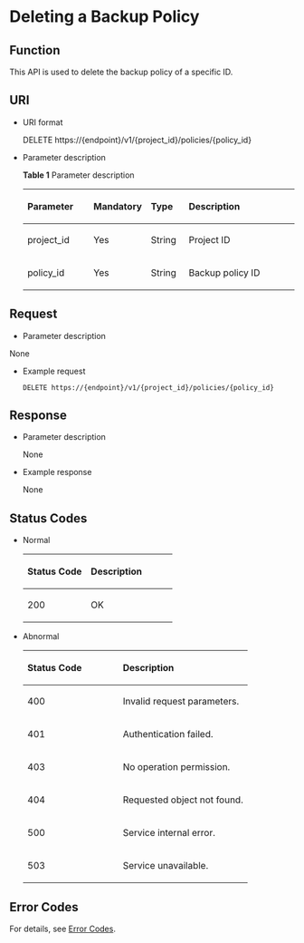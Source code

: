 # Deleting a Backup Policy<a name="EN-US_TOPIC_0059304224"></a>

## Function<a name="section21950305"></a>

This API is used to delete the backup policy of a specific ID.

## URI<a name="section63335023"></a>

-   URI format

    DELETE https://\{endpoint\}/v1/\{project\_id\}/policies/\{policy\_id\}

-   Parameter description

    **Table  1**  Parameter description

    <a name="table43212483"></a>
    <table><thead align="left"><tr id="row6889384"><th class="cellrowborder" valign="top" width="25.507449255074494%" id="mcps1.2.5.1.1"><p id="p21169251"><a name="p21169251"></a><a name="p21169251"></a>Parameter</p>
    </th>
    <th class="cellrowborder" valign="top" width="14.288571142885711%" id="mcps1.2.5.1.2"><p id="p36987783"><a name="p36987783"></a><a name="p36987783"></a>Mandatory</p>
    </th>
    <th class="cellrowborder" valign="top" width="14.288571142885711%" id="mcps1.2.5.1.3"><p id="p43220410"><a name="p43220410"></a><a name="p43220410"></a>Type</p>
    </th>
    <th class="cellrowborder" valign="top" width="45.91540845915409%" id="mcps1.2.5.1.4"><p id="p11192359"><a name="p11192359"></a><a name="p11192359"></a>Description</p>
    </th>
    </tr>
    </thead>
    <tbody><tr id="row34165876"><td class="cellrowborder" valign="top" width="25.507449255074494%" headers="mcps1.2.5.1.1 "><p id="p15972553"><a name="p15972553"></a><a name="p15972553"></a>project_id</p>
    </td>
    <td class="cellrowborder" valign="top" width="14.288571142885711%" headers="mcps1.2.5.1.2 "><p id="p18708431"><a name="p18708431"></a><a name="p18708431"></a>Yes</p>
    </td>
    <td class="cellrowborder" valign="top" width="14.288571142885711%" headers="mcps1.2.5.1.3 "><p id="p38987949"><a name="p38987949"></a><a name="p38987949"></a>String</p>
    </td>
    <td class="cellrowborder" valign="top" width="45.91540845915409%" headers="mcps1.2.5.1.4 "><p id="p65779720"><a name="p65779720"></a><a name="p65779720"></a>Project ID</p>
    </td>
    </tr>
    <tr id="row35166068"><td class="cellrowborder" valign="top" width="25.507449255074494%" headers="mcps1.2.5.1.1 "><p id="p29879222"><a name="p29879222"></a><a name="p29879222"></a>policy_id</p>
    </td>
    <td class="cellrowborder" valign="top" width="14.288571142885711%" headers="mcps1.2.5.1.2 "><p id="p4297933"><a name="p4297933"></a><a name="p4297933"></a>Yes</p>
    </td>
    <td class="cellrowborder" valign="top" width="14.288571142885711%" headers="mcps1.2.5.1.3 "><p id="p12588321"><a name="p12588321"></a><a name="p12588321"></a>String</p>
    </td>
    <td class="cellrowborder" valign="top" width="45.91540845915409%" headers="mcps1.2.5.1.4 "><p id="p13021081"><a name="p13021081"></a><a name="p13021081"></a>Backup policy ID</p>
    </td>
    </tr>
    </tbody>
    </table>


## Request<a name="section33144303"></a>

-   Parameter description

None

-   Example request

    ```
    DELETE https://{endpoint}/v1/{project_id}/policies/{policy_id}
    ```


## Response<a name="section29863272"></a>

-   Parameter description

    None


-   Example response

    None


## Status Codes<a name="section333997"></a>

-   Normal

    <a name="table25961797"></a>
    <table><thead align="left"><tr id="row50404031"><th class="cellrowborder" valign="top" width="42.42%" id="mcps1.1.3.1.1"><p id="p56194702"><a name="p56194702"></a><a name="p56194702"></a>Status Code</p>
    </th>
    <th class="cellrowborder" valign="top" width="57.58%" id="mcps1.1.3.1.2"><p id="p55477038"><a name="p55477038"></a><a name="p55477038"></a>Description</p>
    </th>
    </tr>
    </thead>
    <tbody><tr id="row64455111"><td class="cellrowborder" valign="top" width="42.42%" headers="mcps1.1.3.1.1 "><p id="p53481472"><a name="p53481472"></a><a name="p53481472"></a>200</p>
    </td>
    <td class="cellrowborder" valign="top" width="57.58%" headers="mcps1.1.3.1.2 "><p id="p37031937"><a name="p37031937"></a><a name="p37031937"></a>OK</p>
    </td>
    </tr>
    </tbody>
    </table>

-   Abnormal

    <a name="table46796915"></a>
    <table><thead align="left"><tr id="row36469261"><th class="cellrowborder" valign="top" width="42.42%" id="mcps1.1.3.1.1"><p id="p1220188"><a name="p1220188"></a><a name="p1220188"></a>Status Code</p>
    </th>
    <th class="cellrowborder" valign="top" width="57.58%" id="mcps1.1.3.1.2"><p id="p31726399"><a name="p31726399"></a><a name="p31726399"></a>Description</p>
    </th>
    </tr>
    </thead>
    <tbody><tr id="row19701535"><td class="cellrowborder" valign="top" width="42.42%" headers="mcps1.1.3.1.1 "><p id="p52320483"><a name="p52320483"></a><a name="p52320483"></a>400</p>
    </td>
    <td class="cellrowborder" valign="top" width="57.58%" headers="mcps1.1.3.1.2 "><p id="p10100724"><a name="p10100724"></a><a name="p10100724"></a>Invalid request parameters.</p>
    </td>
    </tr>
    <tr id="row23797652"><td class="cellrowborder" valign="top" width="42.42%" headers="mcps1.1.3.1.1 "><p id="p48561666"><a name="p48561666"></a><a name="p48561666"></a>401</p>
    </td>
    <td class="cellrowborder" valign="top" width="57.58%" headers="mcps1.1.3.1.2 "><p id="p41180913"><a name="p41180913"></a><a name="p41180913"></a>Authentication failed.</p>
    </td>
    </tr>
    <tr id="row35083905"><td class="cellrowborder" valign="top" width="42.42%" headers="mcps1.1.3.1.1 "><p id="p23224019"><a name="p23224019"></a><a name="p23224019"></a>403</p>
    </td>
    <td class="cellrowborder" valign="top" width="57.58%" headers="mcps1.1.3.1.2 "><p id="p2097402"><a name="p2097402"></a><a name="p2097402"></a>No operation permission.</p>
    </td>
    </tr>
    <tr id="row18876625"><td class="cellrowborder" valign="top" width="42.42%" headers="mcps1.1.3.1.1 "><p id="p52611666"><a name="p52611666"></a><a name="p52611666"></a>404</p>
    </td>
    <td class="cellrowborder" valign="top" width="57.58%" headers="mcps1.1.3.1.2 "><p id="p33686555"><a name="p33686555"></a><a name="p33686555"></a>Requested object not found.</p>
    </td>
    </tr>
    <tr id="row34743547"><td class="cellrowborder" valign="top" width="42.42%" headers="mcps1.1.3.1.1 "><p id="p62763908"><a name="p62763908"></a><a name="p62763908"></a>500</p>
    </td>
    <td class="cellrowborder" valign="top" width="57.58%" headers="mcps1.1.3.1.2 "><p id="p50711786"><a name="p50711786"></a><a name="p50711786"></a>Service internal error.</p>
    </td>
    </tr>
    <tr id="row53752891"><td class="cellrowborder" valign="top" width="42.42%" headers="mcps1.1.3.1.1 "><p id="p59016886"><a name="p59016886"></a><a name="p59016886"></a>503</p>
    </td>
    <td class="cellrowborder" valign="top" width="57.58%" headers="mcps1.1.3.1.2 "><p id="p15638466"><a name="p15638466"></a><a name="p15638466"></a>Service unavailable.</p>
    </td>
    </tr>
    </tbody>
    </table>


## Error Codes<a name="section61541938486"></a>

For details, see  [Error Codes](error-codes.md).

